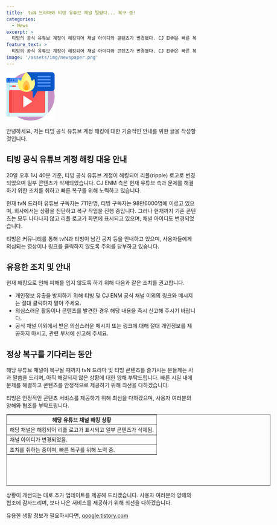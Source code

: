 ```yaml
---
title:  tvN 드라마와 티빙 유튜브 채널 털렸다... 복구 중!
categories:
  - News
excerpt: >
  티빙의 공식 유튜브 계정이 해킹되어 채널 아이디와 콘텐츠가 변경됐다. CJ ENM은 빠른 복구를 위해 노력 중이지만, 20일 오후 1시 40분 기준으로 여전히 옛 콘텐츠가 나타나지 않고 리플(ripple) 로고가 떠 있는 상태다. 유튜브 구독자 수는 tvN 드라마가 711만명, 티빙이 98만6000명에 달하며, 회사는 사태를 진단 중이다. 피해 방지를 위해 의심스러운 링크나 영상을 클릭하지 말라고 당부하고 있다.
feature_text: >
  티빙의 공식 유튜브 계정이 해킹되어 채널 아이디와 콘텐츠가 변경됐다. CJ ENM은 빠른 복구를 위해 노력 중이지만, 20일 오후 1시 40분 기준으로 여전히 옛 콘텐츠가 나타나지 않고 리플(ripple) 로고가 떠 있는 상태다. 유튜브 구독자 수는 tvN 드라마가 711만명, 티빙이 98만6000명에 달하며, 회사는 사태를 진단 중이다. 피해 방지를 위해 의심스러운 링크나 영상을 클릭하지 말라고 당부하고 있다.
image: '/assets/img/newspaper.png'
---
```


<p><img src="/assets/img/news.png" alt="rentncar 속보" /></p>

<p>안녕하세요, 저는 티빙 공식 유튜브 계정 해킹에 대한 기술적인 안내를 위한 글을 작성할 것입니다.</p>

<h2 data-ke-size="size26">티빙 공식 유튜브 계정 해킹 대응 안내</h2>

<p data-ke-size="size16">20일 오후 1시 40분 기준, 티빙 공식 유튜브 계정이 해킹되어 리플(ripple) 로고로 변경되었으며 일부 콘텐츠가 삭제되었습니다. CJ ENM 측은 현재 유튜브 측과 문제를 해결하기 위한 조치를 취하고 빠른 복구를 위해 노력하고 있습니다.</p>

<p data-ke-size="size16">현재 tvN 드라마 유튜브 구독자는 711만명, 티빙 구독자는 98만6000명에 이르고 있으며, 회사에서는 상황을 진단하고 복구 작업을 진행 중입니다. 그러나 현재까지 기존 콘텐츠는 모두 나타나지 않고 리플 로고가 화면에 표시되고 있으며, 채널 아이디도 변경되었습니다.</p>

<p data-ke-size="size16">티빙은 커뮤니티를 통해 tvN과 티빙이 남긴 공지 등을 안내하고 있으며, 사용자들에게 의심되는 영상이나 링크를 클릭하지 않도록 주의를 당부하고 있습니다.</p>

<h2 data-ke-size="size26">유용한 조치 및 안내</h2>

<p data-ke-size="size16">현재 해킹으로 인해 피해를 입지 않도록 하기 위해 다음과 같은 조치를 권고합니다.</p>

<ul>
    <li>개인정보 유출을 방지하기 위해 티빙 및 CJ ENM 공식 채널 이외의 링크와 메시지는 절대 클릭하지 말아 주세요.</li>
    <li>의심스러운 활동이나 콘텐츠를 발견한 경우 해당 내용을 즉시 신고해 주시기 바랍니다.</li>
    <li>공식 채널 이외에서 받은 의심스러운 메시지 또는 링크에 대해 절대 개인정보를 제공하지 마시고, 관련 부서에 신고해 주세요.</li>
</ul>

<h2 data-ke-size="size26">정상 복구를 기다리는 동안</h2>

<p data-ke-size="size16">해당 유튜브 채널이 복구될 때까지 tvN 드라마 및 티빙 콘텐츠를 즐기시는 분들께는 사과 말씀을 드리며, 아직 해결되지 않은 상황에 대한 양해 부탁드립니다. 빠른 시일 내에 문제를 해결하고 콘텐츠를 안정적으로 제공하기 위해 최선을 다하겠습니다.</p>

<p data-ke-size="size16">티빙은 안정적인 콘텐츠 서비스를 제공하기 위해 최선을 다하겠으며, 사용자 여러분의 양해와 협조를 부탁드립니다.</p>

<table style="width: 700px; height: 189px;" border="1">
<tbody>
<tr>
<td style="text-align: center; height: 17px;"><b>해당 유튜브 채널 해킹 상황</b></td>
</tr>
<tr>
<td style="text-align: left; height: 17px;">해당 채널은 해킹되어 리플 로고가 표시되고 일부 콘텐츠가 삭제됨.</td>
</tr>
<tr>
<td style="text-align: left; height: 17px;">채널 아이디가 변경되었음.</td>
</tr>
<tr>
<td style="text-align: left; height: 17px;">조치를 취하는 중이며, 빠른 복구를 위해 노력 중.</td>
</tr>
</tbody>
</table>

<p data-ke-size="size16">상황이 개선되는 대로 추가 업데이트를 제공해 드리겠습니다. 사용자 여러분의 양해와 협조에 감사드리며, 보다 나은 서비스를 제공하기 위해 최선을 다하겠습니다.</p>
유용한 생활 정보가 필요하시다면, <a href="https://qoogle.tistory.com" rel="dofollow">qoogle.tistory.com</a>


